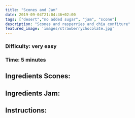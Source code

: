 ```yaml
---
title: "Scones and Jam"
date: 2019-09-04T21:04:46+02:00
tags: ["desert","no added sugar", "jam", "scone"]
description: "Scones and rasperries and chia confiture"
featured_image: 'images/strawberrychocolate.jpg'
---
```


### Difficulty: very easy
### Time: 5 minutes


## Ingredients Scones:


## Ingredients Jam:


## Instructions: 



